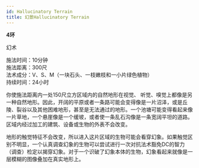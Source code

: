```yaml
---
id: Hallucinatory Terrain
title: 幻景Hallucinatory Terrain
---
```


**4环**

幻术

施法时间：10分钟  
施法距离：300尺  
法术成分：V、S、M（一块石头、一枝嫩枝和一小片绿色植物）  
持续时间：24小时  


你使施法距离内一处150尺立方区域内的自然地形在视觉、
听觉、嗅觉上都像是另一种自然地形。因此，开阔的平原或者一条路可能会变得像是一片沼泽，或是丘陵、裂谷以及其他困难地形，甚至是无法通过的地形。一个池塘可能变得看起来像一片草地，一个悬崖像是一个缓坡，或者使一条乱石沟像是一条宽阔平坦的道路。区域内经过加工的建筑、设备或生物的外表不会改变。


地形的触觉特征不会改变，所以进入这片区域的生物可能会看穿幻象。如果触觉区别不明显，一个认真调查幻象的生物可以尝试进行一次对抗法术豁免DC的智力（调查）检定以揭穿幻象。对于一个识破了幻象本体的生物，幻象看起来就像是一层模糊的图像叠加在真实地形上。

